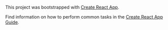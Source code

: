 This project was bootstrapped with [Create React App](https://github.com/facebookincubator/create-react-app).

Find information on how to perform common tasks in the [Create React App Guide](https://github.com/facebookincubator/create-react-app/blob/master/packages/react-scripts/template/README.md).
